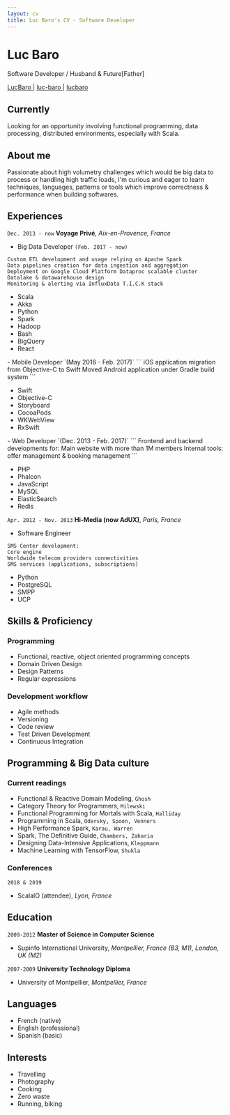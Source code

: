 ```yaml
---
layout: cv
title: Luc Baro's CV - Software Developer
---
```


# Luc Baro
Software Developer / Husband & Future[Father]

<div id="webaddress">
    <a href="https://twitter.com/LucBaro" target="_blank" rel="noopener noreferrer">
        <i class="fab fa-twitter"></i> LucBaro
    </a> |
    <a href="https://www.linkedin.com/in/luc-baro" target="_blank" rel="noopener noreferrer">
        <i class="fab fa-linkedin-in"></i> luc-baro
    </a> |
    <a href="https://github.com/lucbaro" target="_blank" rel="noopener noreferrer">
        <i class="fab fa-github"></i> lucbaro
    </a>
</div>

## Currently

Looking for an opportunity involving functional programming, data processing, distributed environments, especially with Scala.

## About me

Passionate about high volumetry challenges which would be big data to process or handling high traffic loads, I'm curious and eager to learn techniques, languages, patterns or tools which improve correctness & performance when building softwares.

## Experiences

`Dec. 2013 - now`
__Voyage Privé__, *Aix-en-Provence, France*

- Big Data Developer `(Feb. 2017 - now)`
```
Custom ETL development and usage relying on Apache Spark
Data pipelines creation for data ingestion and aggregation
Deployment on Google Cloud Platform Dataproc scalable cluster
Datalake & datawarehouse design
Monitoring & alerting via InfluxData T.I.C.K stack
```
<ul class="techTags">
    <li>Scala</li>
    <li>Akka</li>
    <li>Python</li>
    <li>Spark</li>
    <li>Hadoop</li>
    <li>Bash</li>
    <li>BigQuery</li>
    <li>React</li>
 </ul>
- Mobile Developer `(May 2016 - Feb. 2017)`
```
iOS application migration from Objective-C to Swift
Moved Android application under Gradle build system
```
<ul class="techTags">
    <li>Swift</li>
    <li>Objective-C</li>
    <li>Storyboard</li>
    <li>CocoaPods</li>
    <li>WKWebView</li>
    <li>RxSwift</li>
 </ul>
- Web Developer `(Dec. 2013 - Feb. 2017)`
```
Frontend and backend developments for:
Main website with more than 1M members
Internal tools: offer management & booking management
```
<ul class="techTags">
    <li>PHP</li>
    <li>Phalcon</li>
    <li>JavaScript</li>
    <li>MySQL</li>
    <li>ElasticSearch</li>
    <li>Redis</li>
 </ul>

`Apr. 2012 - Nov. 2013`
__Hi-Media (now AdUX)__, *Paris, France*

- Software Engineer
```
SMS Center development:
Core engine
Worldwide telecom providers connectivities
SMS services (applications, subscriptions)
```

<ul class="techTags">
    <li>Python</li>
    <li>PostgreSQL</li>
    <li>SMPP</li>
    <li>UCP</li>
 </ul>

<div class="pageSeparator"></div>

## Skills & Proficiency

### Programming

- Functional, reactive, object oriented programming concepts
- Domain Driven Design
- Design Patterns
- Regular expressions

### Development workflow

- Agile methods
- Versioning
- Code review
- Test Driven Development
- Continuous Integration

## Programming & Big Data culture

### Current readings

- Functional & Reactive Domain Modeling, `Ghosh`
- Category Theory for Programmers, `Milewski`
- Functional Programming for Mortals with Scala, `Halliday`
- Programming in Scala, `Odersky, Spoon, Venners`
- High Performance Spark, `Karau, Warren`
- Spark, The Definitive Guide, `Chambers, Zaharia`
- Designing Data-Intensive Applications, `Kleppmann`
- Machine Learning with TensorFlow, `Shukla`

### Conferences

`2018 & 2019`
- ScalaIO (attendee), *Lyon, France*

## Education

`2009-2012`
__Master of Science in Computer Science__

- Supinfo International University, *Montpellier, France (B3, M1), London, UK (M2)*

`2007-2009`
__University Technology Diploma__

- University of Montpellier, *Montpellier, France*

## Languages
- French (native)
- English (professional)
- Spanish (basic)

## Interests
- Travelling
- Photography
- Cooking
- Zero waste
- Running, biking